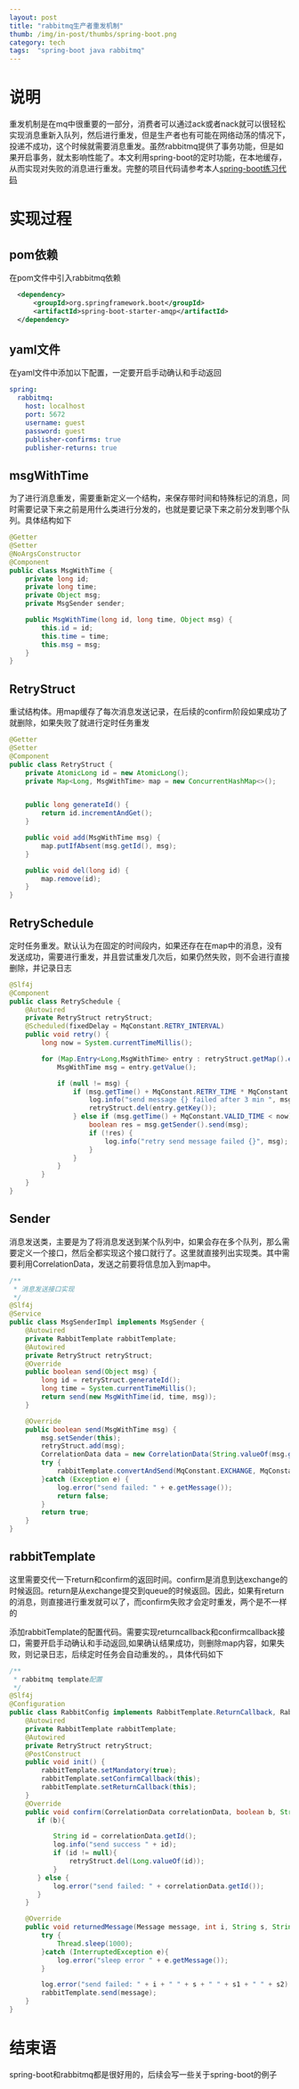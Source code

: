 ```yaml
---
layout: post 
title: "rabbitmq生产者重发机制"
thumb: /img/in-post/thumbs/spring-boot.png
category: tech
tags:  "spring-boot java rabbitmq"
---
```

# 说明
重发机制是在mq中很重要的一部分，消费者可以通过ack或者nack就可以很轻松实现消息重新入队列，然后进行重发，但是生产者也有可能在网络动荡的情况下，投递不成功，这个时候就需要消息重发。虽然rabbitmq提供了事务功能，但是如果开启事务，就太影响性能了。本文利用spring-boot的定时功能，在本地缓存，从而实现对失败的消息进行重发。完整的项目代码请参考本人[spring-boot练习代码](https://github.com/znfang/spring-boot/tree/master/spring-boot-rabbitmq-retry)

# 实现过程
## pom依赖
在pom文件中引入rabbitmq依赖
```xml
  <dependency>
      <groupId>org.springframework.boot</groupId>
      <artifactId>spring-boot-starter-amqp</artifactId>
  </dependency>
```

## yaml文件
在yaml文件中添加以下配置，一定要开启手动确认和手动返回
```yaml
spring:
  rabbitmq:
    host: localhost
    port: 5672
    username: guest
    password: guest
    publisher-confirms: true
    publisher-returns: true
```

## msgWithTime
为了进行消息重发，需要重新定义一个结构，来保存带时间和特殊标记的消息，同时需要记录下来之前是用什么类进行分发的，也就是要记录下来之前分发到哪个队列。具体结构如下
```java
@Getter
@Setter
@NoArgsConstructor
@Component
public class MsgWithTime {
    private long id;
    private long time;
    private Object msg;
    private MsgSender sender;

    public MsgWithTime(long id, long time, Object msg) {
        this.id = id;
        this.time = time;
        this.msg = msg;
    }
}
```

## RetryStruct
重试结构体。用map缓存了每次消息发送记录，在后续的confirm阶段如果成功了就删除，如果失败了就进行定时任务重发
```java
@Getter
@Setter
@Component
public class RetryStruct {
    private AtomicLong id = new AtomicLong();
    private Map<Long, MsgWithTime> map = new ConcurrentHashMap<>();


    public long generateId() {
        return id.incrementAndGet();
    }

    public void add(MsgWithTime msg) {
        map.putIfAbsent(msg.getId(), msg);
    }

    public void del(long id) {
        map.remove(id);
    }
}
```

## RetrySchedule
定时任务重发。默认认为在固定的时间段内，如果还存在在map中的消息，没有发送成功，需要进行重发，并且尝试重发几次后，如果仍然失败，则不会进行直接删除，并记录日志
```java
@Slf4j
@Component
public class RetrySchedule {
    @Autowired
    private RetryStruct retryStruct;
    @Scheduled(fixedDelay = MqConstant.RETRY_INTERVAL)
    public void retry() {
        long now = System.currentTimeMillis();

        for (Map.Entry<Long,MsgWithTime> entry : retryStruct.getMap().entrySet()) {
            MsgWithTime msg = entry.getValue();

            if (null != msg) {
                if (msg.getTime() + MqConstant.RETRY_TIME * MqConstant.VALID_TIME < now) {
                    log.info("send message {} failed after 3 min ", msg);
                    retryStruct.del(entry.getKey());
                } else if (msg.getTime() + MqConstant.VALID_TIME < now) {
                    boolean res = msg.getSender().send(msg);
                    if (!res) {
                        log.info("retry send message failed {}", msg);
                    }
                }
            }
        }
    }
}
```

## Sender
消息发送类，主要是为了将消息发送到某个队列中，如果会存在多个队列，那么需要定义一个接口，然后全都实现这个接口就行了。这里就直接列出实现类。其中需要利用CorrelationData，发送之前要将信息加入到map中。
```java
/**
 * 消息发送接口实现
 */
@Slf4j
@Service
public class MsgSenderImpl implements MsgSender {
    @Autowired
    private RabbitTemplate rabbitTemplate;
    @Autowired
    private RetryStruct retryStruct;
    @Override
    public boolean send(Object msg) {
        long id = retryStruct.generateId();
        long time = System.currentTimeMillis();
        return send(new MsgWithTime(id, time, msg));
    }

    @Override
    public boolean send(MsgWithTime msg) {
        msg.setSender(this);
        retryStruct.add(msg);
        CorrelationData data = new CorrelationData(String.valueOf(msg.getId()));
        try {
            rabbitTemplate.convertAndSend(MqConstant.EXCHANGE, MqConstant.ROUTE_KEY, msg.getMsg().toString(), data);
        }catch (Exception e) {
            log.error("send failed: " + e.getMessage());
            return false;
        }
        return true;
    }
}
```

## rabbitTemplate
这里需要交代一下return和confirm的返回时间。confirm是消息到达exchange的时候返回。return是从exchange提交到queue的时候返回。因此，如果有return的消息，则直接进行重发就可以了，而confirm失败才会定时重发，两个是不一样的

添加rabbitTemplate的配置代码。需要实现returncallback和confirmcallback接口，需要开启手动确认和手动返回,如果确认结果成功，则删除map内容，如果失败，则记录日志，后续定时任务会自动重发的。，具体代码如下
```java
/**
 * rabbitmq template配置
 */
@Slf4j
@Configuration
public class RabbitConfig implements RabbitTemplate.ReturnCallback, RabbitTemplate.ConfirmCallback {
    @Autowired
    private RabbitTemplate rabbitTemplate;
    @Autowired
    private RetryStruct retryStruct;
    @PostConstruct
    public void init() {
        rabbitTemplate.setMandatory(true);
        rabbitTemplate.setConfirmCallback(this);
        rabbitTemplate.setReturnCallback(this);
    }
    @Override
    public void confirm(CorrelationData correlationData, boolean b, String s) {
       if (b){

           String id = correlationData.getId();
           log.info("send success " + id);
           if (id != null){
               retryStruct.del(Long.valueOf(id));
           }
       } else {
           log.error("send failed: " + correlationData.getId());
       }
    }

    @Override
    public void returnedMessage(Message message, int i, String s, String s1, String s2) {
        try {
            Thread.sleep(1000);
        }catch (InterruptedException e){
            log.error("sleep error " + e.getMessage());
        }

        log.error("send failed: " + i + " " + s + " " + s1 + " " + s2);
        rabbitTemplate.send(message);
    }
}
```

# 结束语
spring-boot和rabbitmq都是很好用的，后续会写一些关于spring-boot的例子